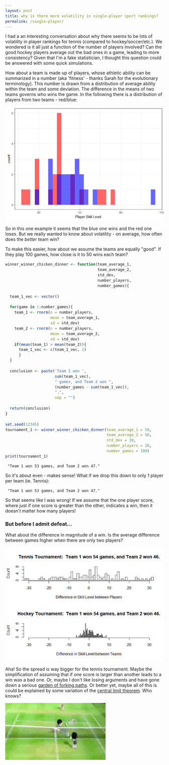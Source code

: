 ```yaml
---
layout: post
title: why is there more volatility in single-player sport rankings?
permalink: /single-player/
---
```


I had a an interesting conversation about why there seems to be lots of volatility in player rankings for tennis (compared to hockey/soccer/etc.). We wondered is it all just a function of the number of players involved? Can the good hockey players average out the bad ones in a game, leading to more consistency? Given that I'm a fake statistician, I thought this question could be answered with some quick simulations.

How about a team is made up of players, whose athletic ability can be summarized in a number (aka 'fitness' - thanks Sarah for the evolutionary terminology). This number is drawn from a distribution of average ability within the team and some deviation. The difference in the means of two teams governs who wins the game. In the following there is a distribution of players from two teams - red/blue:

![first plot](/images/first-plot.png)

So in this one example it seems that the blue one wins and the red one loses. But we really wanted to know about volatility - on average, how often does the *better* team win?

To make this easier, how about we assume the teams are equally "good". If they play 100 games, how close is it to 50 wins each team?

``` r
winner_winner_chicken_dinner <- function(team_average_1,
                                         team_average_2,
                                         std_dev,
                                         number_players,
                                         number_games){
  
  team_1_vec <- vector()

  for(game in 1:number_games){
    team_1 <- rnorm(n = number_players, 
                    mean = team_average_1, 
                    sd = std_dev)
    team_2 <- rnorm(n = number_players, 
                    mean = team_average_2, 
                    sd = std_dev)
    if(mean(team_1) > mean(team_2)){
      team_1_vec <- c(team_1_vec, 1)
      } 
  }
  
  conclusion <- paste('Team 1 won ', 
                      sum(team_1_vec), 
                      " games, and Team 2 won ",
                      (number_games - sum(team_1_vec)),
                      ".", 
                      sep = "")
  
  return(conclusion)
}

set.seed(12345)
tournament_1 <- winner_winner_chicken_dinner(team_average_1 = 50, 
                                             team_average_2 = 50, 
                                             std_dev = 10, 
                                             number_players = 20, 
                                             number_games = 100)
print(tournament_1)
```

     "Team 1 won 53 games, and Team 2 won 47."

So it's about even - makes sense! What if we drop this down to only 1 player per team (ie. Tennis):

     "Team 1 won 53 games, and Team 2 won 47."

So that seems like I was wrong! If we assume that the one player score, where just if one score is greater than the other, indicates a win, then it doesn't matter how many players!

### But before I admit defeat...

What about the difference in magnitude of a win. Is the average difference between games higher when there are only two players?

![second plot](/images/second-plot.png)

Aha! So the spread is way bigger for the tennis tournament. Maybe the simplification of assuming that if one score is larger than another leads to a win was a bad one. Or, maybe I don't like losing arguments and have gone down a serious [garden of forking paths](https://www.google.ca/url?sa=t&rct=j&q=&esrc=s&source=web&cd=5&cad=rja&uact=8&ved=0ahUKEwigkMXl8N_WAhVp7IMKHRq5B4oQFghEMAQ&url=http%3A%2F%2Fwww.stat.columbia.edu%2F~gelman%2Fresearch%2Funpublished%2Fp_hacking.pdf&usg=AOvVaw2yEx0yUehouqzqgpoRKtTO). Or better yet, maybe all of this is could be explained by some variation of the [central limit theorem](https://en.wikipedia.org/wiki/Central_limit_theorem). Who knows?

![tennis gif](/images/tennis.gif)
